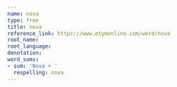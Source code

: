 ```yaml
---
name: nova
type: free
title: nova
reference_link: https://www.etymonline.com/word/nova
root_name: 
root_language: 
denotation: 
word_sums:
- sum: 'Nova + '
  respelling: nova
---
```


